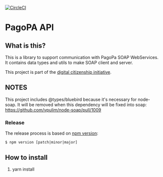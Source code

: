 [![CircleCI](https://circleci.com/gh/teamdigitale/italia-pagopa-api.svg?style=svg)](https://circleci.com/gh/teamdigitale/italia-pagopa-api)

# PagoPA API

## What is this?

This is a library to support communication with PagoPa SOAP WebServices.
It contains data types and utils to make SOAP client and server.

This project is part of the [digital citizenship initiative](https://teamdigitale.governo.it/en/projects/digital-citizenship.htm).

## NOTES

This project includes @types/bluebird because it's necessary for node-soap.
It will be removed when this dependency will be fixed into soap:
https://github.com/vpulim/node-soap/pull/1009


### Release

The release process is based on [npm version](https://docs.npmjs.com/cli/version):

```
$ npm version [patch|minor|major]
```

## How to install

1. yarn install